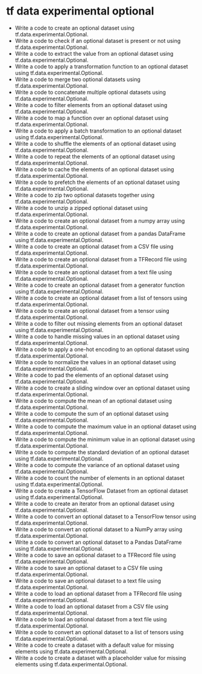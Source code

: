 # tf data experimental optional

- Write a code to create an optional dataset using tf.data.experimental.Optional.
- Write a code to check if an optional dataset is present or not using tf.data.experimental.Optional.
- Write a code to extract the value from an optional dataset using tf.data.experimental.Optional.
- Write a code to apply a transformation function to an optional dataset using tf.data.experimental.Optional.
- Write a code to merge two optional datasets using tf.data.experimental.Optional.
- Write a code to concatenate multiple optional datasets using tf.data.experimental.Optional.
- Write a code to filter elements from an optional dataset using tf.data.experimental.Optional.
- Write a code to map a function over an optional dataset using tf.data.experimental.Optional.
- Write a code to apply a batch transformation to an optional dataset using tf.data.experimental.Optional.
- Write a code to shuffle the elements of an optional dataset using tf.data.experimental.Optional.
- Write a code to repeat the elements of an optional dataset using tf.data.experimental.Optional.
- Write a code to cache the elements of an optional dataset using tf.data.experimental.Optional.
- Write a code to prefetch the elements of an optional dataset using tf.data.experimental.Optional.
- Write a code to zip two optional datasets together using tf.data.experimental.Optional.
- Write a code to unzip a zipped optional dataset using tf.data.experimental.Optional.
- Write a code to create an optional dataset from a numpy array using tf.data.experimental.Optional.
- Write a code to create an optional dataset from a pandas DataFrame using tf.data.experimental.Optional.
- Write a code to create an optional dataset from a CSV file using tf.data.experimental.Optional.
- Write a code to create an optional dataset from a TFRecord file using tf.data.experimental.Optional.
- Write a code to create an optional dataset from a text file using tf.data.experimental.Optional.
- Write a code to create an optional dataset from a generator function using tf.data.experimental.Optional.
- Write a code to create an optional dataset from a list of tensors using tf.data.experimental.Optional.
- Write a code to create an optional dataset from a tensor using tf.data.experimental.Optional.
- Write a code to filter out missing elements from an optional dataset using tf.data.experimental.Optional.
- Write a code to handle missing values in an optional dataset using tf.data.experimental.Optional.
- Write a code to apply a one-hot encoding to an optional dataset using tf.data.experimental.Optional.
- Write a code to normalize the values in an optional dataset using tf.data.experimental.Optional.
- Write a code to pad the elements of an optional dataset using tf.data.experimental.Optional.
- Write a code to create a sliding window over an optional dataset using tf.data.experimental.Optional.
- Write a code to compute the mean of an optional dataset using tf.data.experimental.Optional.
- Write a code to compute the sum of an optional dataset using tf.data.experimental.Optional.
- Write a code to compute the maximum value in an optional dataset using tf.data.experimental.Optional.
- Write a code to compute the minimum value in an optional dataset using tf.data.experimental.Optional.
- Write a code to compute the standard deviation of an optional dataset using tf.data.experimental.Optional.
- Write a code to compute the variance of an optional dataset using tf.data.experimental.Optional.
- Write a code to count the number of elements in an optional dataset using tf.data.experimental.Optional.
- Write a code to create a TensorFlow Dataset from an optional dataset using tf.data.experimental.Optional.
- Write a code to create an iterator from an optional dataset using tf.data.experimental.Optional.
- Write a code to convert an optional dataset to a TensorFlow tensor using tf.data.experimental.Optional.
- Write a code to convert an optional dataset to a NumPy array using tf.data.experimental.Optional.
- Write a code to convert an optional dataset to a Pandas DataFrame using tf.data.experimental.Optional.
- Write a code to save an optional dataset to a TFRecord file using tf.data.experimental.Optional.
- Write a code to save an optional dataset to a CSV file using tf.data.experimental.Optional.
- Write a code to save an optional dataset to a text file using tf.data.experimental.Optional.
- Write a code to load an optional dataset from a TFRecord file using tf.data.experimental.Optional.
- Write a code to load an optional dataset from a CSV file using tf.data.experimental.Optional.
- Write a code to load an optional dataset from a text file using tf.data.experimental.Optional.
- Write a code to convert an optional dataset to a list of tensors using tf.data.experimental.Optional.
- Write a code to create a dataset with a default value for missing elements using tf.data.experimental.Optional.
- Write a code to create a dataset with a placeholder value for missing elements using tf.data.experimental.Optional.